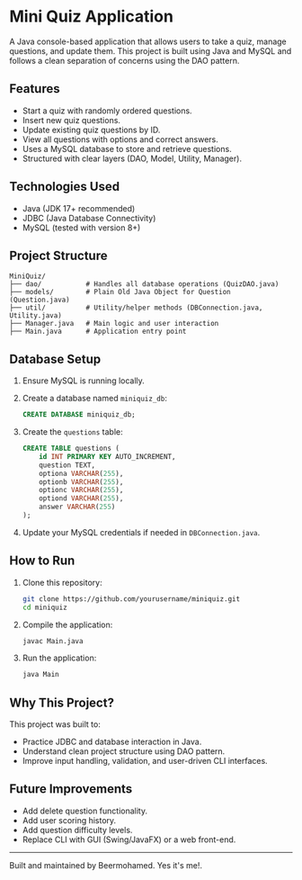 # Mini Quiz Application

A Java console-based application that allows users to take a quiz, manage questions, and update them. This project is built using Java and MySQL and follows a clean separation of concerns using the DAO pattern.

## Features

* Start a quiz with randomly ordered questions.
* Insert new quiz questions.
* Update existing quiz questions by ID.
* View all questions with options and correct answers.
* Uses a MySQL database to store and retrieve questions.
* Structured with clear layers (DAO, Model, Utility, Manager).

## Technologies Used

* Java (JDK 17+ recommended)
* JDBC (Java Database Connectivity)
* MySQL (tested with version 8+)

## Project Structure

```
MiniQuiz/
├── dao/           # Handles all database operations (QuizDAO.java)
├── models/        # Plain Old Java Object for Question (Question.java)
├── util/          # Utility/helper methods (DBConnection.java, Utility.java)
├── Manager.java   # Main logic and user interaction
├── Main.java      # Application entry point
```

## Database Setup

1. Ensure MySQL is running locally.
2. Create a database named `miniquiz_db`:

   ```sql
   CREATE DATABASE miniquiz_db;
   ```
3. Create the `questions` table:

   ```sql
   CREATE TABLE questions (
       id INT PRIMARY KEY AUTO_INCREMENT,
       question TEXT,
       optiona VARCHAR(255),
       optionb VARCHAR(255),
       optionc VARCHAR(255),
       optiond VARCHAR(255),
       answer VARCHAR(255)
   );
   ```
4. Update your MySQL credentials if needed in `DBConnection.java`.

## How to Run

1. Clone this repository:

   ```bash
   git clone https://github.com/yourusername/miniquiz.git
   cd miniquiz
   ```
2. Compile the application:

   ```bash
   javac Main.java
   ```
3. Run the application:

   ```bash
   java Main
   ```

## Why This Project?

This project was built to:

* Practice JDBC and database interaction in Java.
* Understand clean project structure using DAO pattern.
* Improve input handling, validation, and user-driven CLI interfaces.

## Future Improvements

* Add delete question functionality.
* Add user scoring history.
* Add question difficulty levels.
* Replace CLI with GUI (Swing/JavaFX) or a web front-end.

---

Built and maintained by Beermohamed. Yes it's me!.
